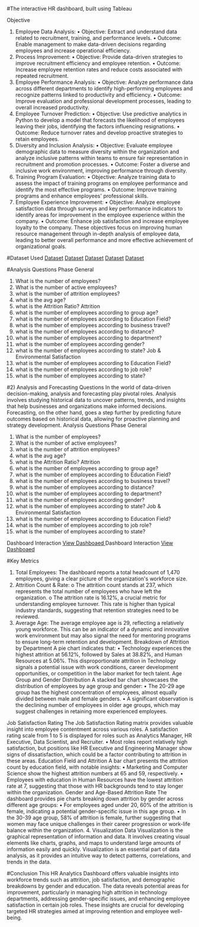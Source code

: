 #The interactive HR dashboard, built using Tableau

Objective
1)	Employee Data Analysis:
•	Objective: Extract and understand data related to recruitment, training, and performance levels.
•	Outcome: Enable management to make data-driven decisions regarding employees and increase operational efficiency.
2)	Process Improvement:
•	Objective: Provide data-driven strategies to improve recruitment efficiency and employee retention.
•	Outcome: Increase employee retention rates and reduce costs associated with repeated recruitment.
3)	Employee Performance Analysis:
•	Objective: Analyze performance data across different departments to identify high-performing employees and recognize patterns linked to productivity and efficiency.
•	Outcome: Improve evaluation and professional development processes, leading to overall increased productivity.
4)	Employee Turnover Prediction:
•	Objective: Use predictive analytics in Python to develop a model that forecasts the likelihood of employees leaving their jobs, identifying the factors influencing resignations.
•	Outcome: Reduce turnover rates and develop proactive strategies to retain employees.
5)	Diversity and Inclusion Analysis:
•	Objective: Evaluate employee demographic data to measure diversity within the organization and analyze inclusive patterns within teams to ensure fair representation in recruitment and promotion processes.
•	Outcome: Foster a diverse and inclusive work environment, improving performance through diversity.
6)	Training Program Evaluation:
•	Objective: Analyze training data to assess the impact of training programs on employee performance and identify the most effective programs.
•	Outcome: Improve training programs and enhance employees' professional skills.
7)	Employee Experience Improvement:
•	Objective: Analyze employee satisfaction data through surveys and key performance indicators to identify areas for improvement in the employee experience within the company.
•	Outcome: Enhance job satisfaction and increase employee loyalty to the company.
These objectives focus on improving human resource management through in-depth analysis of employee data, leading to better overall performance and more effective achievement of organizational goals.

#Dataset Used
<a href="https://github.com/Omda-22B/Human-Resources-Dashboard/blob/main/EducationLevel.csv">Dataset</a>
<a href="https://github.com/Omda-22B/Human-Resources-Dashboard/blob/main/Employee.csv">Dataset</a>
<a href="https://github.com/Omda-22B/Human-Resources-Dashboard/blob/main/PerformanceRating.csv">Dataset</a>
<a href="https://github.com/Omda-22B/Human-Resources-Dashboard/blob/main/RatingLevel.csv">Dataset</a>
<a href="https://github.com/Omda-22B/Human-Resources-Dashboard/blob/main/SatisfiedLevel.csv">Dataset</a>


#Analysis Questions Phase
General
1.	What is the number of employees?
2.	What is the number of active employees?
3.	what is the number of attrition employees?
4.	what is the avg age?
5.	what is the Attrition Ratio?
Attrition
6.	what is the number of employees according to group age?
7.	what is the number of employees according to Education Field?
8.	what is the number of employees according to business travel?
9.	what is the number of employees according to distance?
10.	what is the number of employees according to department?
11.	what is the number of employees according gender?
12.	what is the number of employees according to state?
Job & Environmental Satisfaction
13.	what is the number of employees according to Education Field?
14.	what is the number of employees according to job role?
15.	what is the number of employees according to state?

#2)	Analysis and Forecasting Questions
In the world of data-driven decision-making, analysis and forecasting play pivotal roles. Analysis involves studying historical data to uncover patterns, trends, and insights that help businesses and organizations make informed decisions. Forecasting, on the other hand, goes a step further by predicting future outcomes based on historical data, allowing for proactive planning and strategy development.
Analysis Questions Phase
General
1.	What is the number of employees?
2.	What is the number of active employees?
3.	what is the number of attrition employees?
4.	what is the avg age?
5.	what is the Attrition Ratio?
Attrition
6.	what is the number of employees according to group age?
7.	what is the number of employees according to Education Field?
8.	what is the number of employees according to business travel?
9.	what is the number of employees according to distance?
10.	what is the number of employees according to department?
11.	what is the number of employees according gender?
12.	what is the number of employees according to state?
Job & Environmental Satisfaction
13.	what is the number of employees according to Education Field?
14.	what is the number of employees according to job role?
15.	what is the number of employees according to state?

Dashboard Interaction <a href="https://github.com/Omda-22B/Human-Resources-Dashboard/blob/main/ScreenShot.jpeg"> View Dashboaed </a> 
Dashboard Interaction <a href="https://github.com/Omda-22B/Human-Resources-Dashboard/blob/main/ScreenShot%202.jpeg"> View Dashboaed </a> 

#Key Metrics
1.	Total Employees: The dashboard reports a total headcount of 1,470 employees, giving a clear picture of the organization's workforce size.
2.	Attrition Count & Rate:
o	The attrition count stands at 237, which represents the total number of employees who have left the organization.
o	The attrition rate is 16.12%, a crucial metric for understanding employee turnover. This rate is higher than typical industry standards, suggesting that retention strategies need to be reviewed.
3.	Average Age: The average employee age is 29, reflecting a relatively young workforce. This can be an indicator of a dynamic and innovative work environment but may also signal the need for mentoring programs to ensure long-term retention and development.
Breakdown of Attrition by Department
A pie chart indicates that:
•	Technology experiences the highest attrition at 56.12%, followed by Sales at 38.82%, and Human Resources at 5.06%. This disproportionate attrition in Technology signals a potential issue with work conditions, career development opportunities, or competition in the labor market for tech talent.
Age Group and Gender Distribution
A stacked bar chart showcases the distribution of employees by age group and gender:
•	The 20-29 age group has the highest concentration of employees, almost equally divided between male and female genders.
•	A significant observation is the declining number of employees in older age groups, which may suggest challenges in retaining more experienced employees.


Job Satisfaction Rating
The Job Satisfaction Rating matrix provides valuable insight into employee contentment across various roles. A satisfaction rating scale from 1 to 5 is displayed for roles such as Analytics Manager, HR Executive, Data Scientist, and Recruiter.
•	Most roles report relatively high satisfaction, but positions like HR Executive and Engineering Manager show signs of dissatisfaction, which could be a factor contributing to attrition in these areas.
Education Field and Attrition
A bar chart presents the attrition count by education field, with notable insights:
•	Marketing and Computer Science show the highest attrition numbers at 65 and 59, respectively.
•	Employees with education in Human Resources have the lowest attrition rate at 7, suggesting that those with HR backgrounds tend to stay longer within the organization.
Gender and Age-Based Attrition Rate
The dashboard provides pie charts breaking down attrition by gender across different age groups:
•	For employees aged under 20, 60% of the attrition is female, indicating a potential gender-specific issue in this age group.
•	In the 30-39 age group, 58% of attrition is female, further suggesting that women may face unique challenges in their career progression or work-life balance within the organization.
4.	Visualization 
Data Visualization is the graphical representation of information and data. It involves creating visual elements like charts, graphs, and maps to understand large amounts of information easily and quickly. Visualization is an essential part of data analysis, as it provides an intuitive way to detect patterns, correlations, and trends in the data.


#Conclusion
This HR Analytics Dashboard offers valuable insights into workforce trends such as attrition, job satisfaction, and demographic breakdowns by gender and education. The data reveals potential areas for improvement, particularly in managing high attrition in technology departments, addressing gender-specific issues, and enhancing employee satisfaction in certain job roles. These insights are crucial for developing targeted HR strategies aimed at improving retention and employee well-being.
